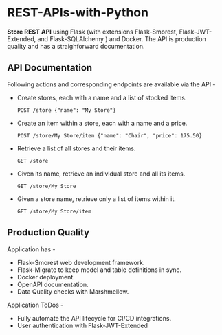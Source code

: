 # REST-APIs-with-Python

**Store REST API** using Flask (with extensions Flask-Smorest, Flask-JWT-Extended, and Flask-SQLAlchemy ) and Docker. The API is production quality and has a straighforward documentation.

## API Documentation

Following actions and corresponding endpoints are available via the API - 

- Create stores, each with a name and a list of stocked items.

    `POST /store {"name": "My Store"}`

- Create an item within a store, each with a name and a price.

    `POST /store/My Store/item {"name": "Chair", "price": 175.50}`


- Retrieve a list of all stores and their items.

    `GET /store`


- Given its name, retrieve an individual store and all its items.

    `GET /store/My Store`


- Given a store name, retrieve only a list of items within it.

    `GET /store/My Store/item`


## Production Quality

Application has -
- Flask-Smorest web development framework.
- Flask-Migrate to keep model and table definitions in sync.
- Docker deployment.
- OpenAPI documentation.
- Data Quality checks with Marshmellow. 

Application ToDos -
- Fully automate the API lifecycle for CI/CD integrations.
- User authentication with Flask-JWT-Extended